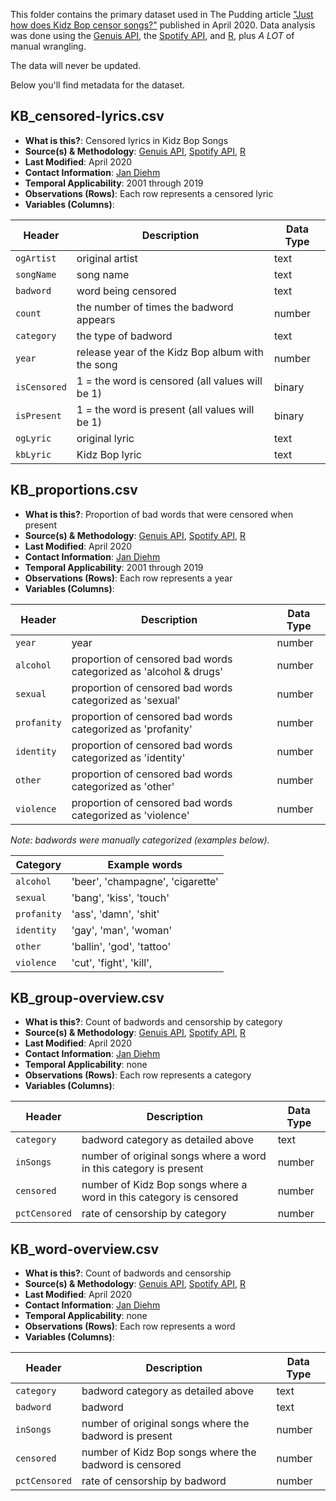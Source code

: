 This folder contains the primary dataset used in The Pudding article ["Just how does Kidz Bop censor songs?"](https://pudding.cool/2020/04/kidz-bop/) published in April 2020. Data analysis was done using the [Genuis API](https://docs.genius.com/), the [Spotify API](https://developer.spotify.com/d), and [R](https://www.r-project.org/), plus *A LOT* of manual wrangling.

The data will never be updated.

Below you'll find metadata for the dataset.

## KB_censored-lyrics.csv

- **What is this?**: Censored lyrics in Kidz Bop Songs
- **Source(s) & Methodology**: [Genuis API](https://docs.genius.com/), [Spotify API](https://developer.spotify.com/d), [R](https://www.r-project.org/)
- **Last Modified**: April 2020
- **Contact Information**: [Jan Diehm](mailto:jan@pudding.cool)
- **Temporal Applicability**: 2001 through 2019
- **Observations (Rows)**: Each row represents a censored lyric
- **Variables (Columns)**:

| Header                    | Description                                            | Data Type                   |
| ------------------------- | ------------------------------------------------------ | --------------------------- |
| `ogArtist`                | original artist                                        | text                        |
| `songName`                | song name                                              | text                        |
| `badword`                 | word being censored                                    | text                        |
| `count`                   | the number of times the badword appears                | number                      |
| `category`                | the type of badword                                    | text                        |
| `year`                    | release year of the Kidz Bop album with the song       | number                      |
| `isCensored`              | 1 = the word is censored (all values will be 1)        | binary                      |
| `isPresent`               | 1 = the word is present (all values will be 1)         | binary                      |
| `ogLyric`                 | original lyric                                         | text                        |
| `kbLyric`                 | Kidz Bop lyric                                         | text                        |


## KB_proportions.csv

- **What is this?**: Proportion of bad words that were censored when present
- **Source(s) & Methodology**: [Genuis API](https://docs.genius.com/), [Spotify API](https://developer.spotify.com/d), [R](https://www.r-project.org/)
- **Last Modified**: April 2020
- **Contact Information**: [Jan Diehm](mailto:jan@pudding.cool)
- **Temporal Applicability**: 2001 through 2019
- **Observations (Rows)**: Each row represents a year
- **Variables (Columns)**:

| Header                    | Description                                                      | Data Type                   |
| ------------------------- | ---------------------------------------------------------------- | --------------------------- |
| `year`                    | year                                                             | number                      |
| `alcohol`                 | proportion of censored bad words categorized as 'alcohol & drugs'| number                      |
| `sexual`                  | proportion of censored bad words categorized as 'sexual'         | number                      |
| `profanity`               | proportion of censored bad words categorized as 'profanity'      | number                      |
| `identity`                | proportion of censored bad words categorized as 'identity'       | number                      |
| `other`                   | proportion of censored bad words categorized as 'other'          | number                      |
| `violence`                | proportion of censored bad words categorized as 'violence'       | number                      |

_Note: badwords were manually categorized (examples below)._

| Category                  | Example words                                          |
| ------------------------- | ------------------------------------------------------ |
| `alcohol`                 | 'beer', 'champagne', 'cigarette'                       |
| `sexual`                  | 'bang', 'kiss', 'touch'                                |
| `profanity`               | 'ass', 'damn', 'shit'                                  |
| `identity`                | 'gay', 'man', 'woman'                                  |
| `other`                   | 'ballin', 'god', 'tattoo'                              |
| `violence`                | 'cut', 'fight', 'kill',                                |


## KB_group-overview.csv

- **What is this?**: Count of badwords and censorship by category
- **Source(s) & Methodology**: [Genuis API](https://docs.genius.com/), [Spotify API](https://developer.spotify.com/d), [R](https://www.r-project.org/)
- **Last Modified**: April 2020
- **Contact Information**: [Jan Diehm](mailto:jan@pudding.cool)
- **Temporal Applicability**: none
- **Observations (Rows)**: Each row represents a category
- **Variables (Columns)**:

| Header                    | Description                                                               | Data Type                   |
| ------------------------- | ------------------------------------------------------------------------- | --------------------------- |
| `category`                | badword category as detailed above                                        | text                        |
| `inSongs`                 | number of original songs where a word in this category is present         | number                      |
| `censored`                | number of Kidz Bop songs where a word in this category is censored        | number                      |
| `pctCensored`             | rate of censorship by category                                            | number                      |


## KB_word-overview.csv

- **What is this?**: Count of badwords and censorship
- **Source(s) & Methodology**: [Genuis API](https://docs.genius.com/), [Spotify API](https://developer.spotify.com/d), [R](https://www.r-project.org/)
- **Last Modified**: April 2020
- **Contact Information**: [Jan Diehm](mailto:jan@pudding.cool)
- **Temporal Applicability**: none
- **Observations (Rows)**: Each row represents a word
- **Variables (Columns)**:

| Header                    | Description                                                               | Data Type                   |
| ------------------------- | ------------------------------------------------------------------------- | --------------------------- |
| `category`                | badword category as detailed above                                        | text                        |
| `badword`                 | badword                                                                   | text                        |
| `inSongs`                 | number of original songs where the badword is present                     | number                      |
| `censored`                | number of Kidz Bop songs where the badword  is censored                   | number                      |
| `pctCensored`             | rate of censorship by badword                                             | number                      |
